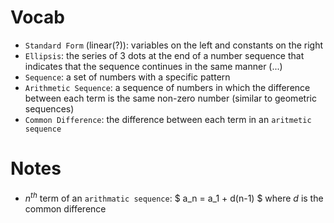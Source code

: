 # Vocab
- `Standard Form` (linear(?)): variables on the left and constants on the right
- `Ellipsis`: the series of $3$ dots at the end of a number sequence that indicates that the sequence continues in the same manner (...)
- `Sequence`: a set of numbers with a specific pattern
- `Arithmetic Sequence`: a sequence of numbers in which the difference between each term is the same non-zero number (similar to geometric sequences)
- `Common Difference`: the difference between each term in an `aritmetic sequence`

# Notes
- $n^{th}$ term of an `arithmatic sequence`: $ a_n = a_1 + d(n-1) $ where $d$ is the common difference